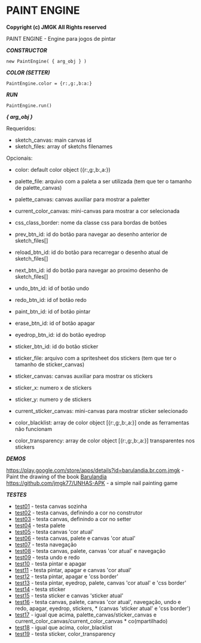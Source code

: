 # PAINT ENGINE

**Copyright (c) JMGK All Rights reserved**

PAINT ENGINE - Engine para jogos de pintar



***CONSTRUCTOR***

    new PaintEngine( { arg_obj } ) 



***COLOR (SETTER)***

    PaintEngine.color = {r:,g:,b:a:}



***RUN***

    PaintEngine.run()



***{ arg_obj }***

Requeridos:
- sketch_canvas: main canvas id
- sketch_files: array of sketchs filenames

Opcionais:
- color: default color object ({r:,g:,b:,a:})
- palette_file: arquivo com a paleta a ser utilizada (tem que ter o tamanho de palette_canvas)
- palette_canvas: canvas auxiliar para mostrar a paletter
- current_color_canvas: mini-canvas para mostrar a cor selecionada

- css_class_border: nome da classe css para bordas de botões

- prev_btn_id: id do botão para navegar ao desenho anterior de sketch_files[]
- reload_btn_id: id do botão para recarregar o desenho atual de sketch_files[]
- next_btn_id: id do botão para navegar ao proximo desenho de sketch_files[]

- undo_btn_id: id of botão undo
- redo_btn_id: id of botão redo

- paint_btn_id: id of botão pintar
- erase_btn_id: id of botão apagar
- eyedrop_btn_id: id do botão eyedrop

- sticker_btn_id: id do botão sticker
- sticker_file: arquivo com a spritesheet dos stickers (tem que ter o tamanho de sticker_canvas)
- sticker_canvas: canvas auxiliar para mostrar os stickers
- sticker_x: numero x de stickers
- sticker_y: numero y de stickers
- current_sticker_canvas: mini-canvas para mostrar sticker selecionado

- color_blacklist: array de color object [{r:,g:,b:,a:}] onde as ferramentas não funcionam
- color_transparency: array de color object [{r:,g:,b:,a:}] transparentes nos stickers



***DEMOS***

https://play.google.com/store/apps/details?id=barulandia.br.com.jmgk - Paint the drawing of the book [Barulandia](http://barulandia.net/)
https://github.com/jmgk77/UNHAS-APK - a simple nail painting game



***TESTES***

* [test01](http://paintengine.jmgk.com.br/t/test01.html) - testa canvas sozinha
* [test02](http://paintengine.jmgk.com.br/t/test02.html) - testa canvas, definindo a cor no construtor
* [test03](http://paintengine.jmgk.com.br/t/test03.html) - testa canvas, definindo a cor no setter
* [test04](http://paintengine.jmgk.com.br/t/test04.html) - testa palete
* [test05](http://paintengine.jmgk.com.br/t/test05.html) - testa canvas 'cor atual'
* [test06](http://paintengine.jmgk.com.br/t/test06.html) - testa canvas, palete e canvas 'cor atual'
* [test07](http://paintengine.jmgk.com.br/t/test07.html) - testa navegação
* [test08](http://paintengine.jmgk.com.br/t/test08.html) - testa canvas, palete, canvas 'cor atual' e navegação
* [test09](http://paintengine.jmgk.com.br/t/test09.html) - testa undo e redo
* [test10](http://paintengine.jmgk.com.br/t/test10.html) - testa pintar e apagar
* [test11](http://paintengine.jmgk.com.br/t/test11.html) - testa pintar, apagar e canvas 'cor atual'
* [test12](http://paintengine.jmgk.com.br/t/test12.html) - testa pintar, apagar e 'css border'
* [test13](http://paintengine.jmgk.com.br/t/test13.html) - testa pintar, eyedrop, palete, canvas 'cor atual' e 'css border'
* [test14](http://paintengine.jmgk.com.br/t/test14.html) - testa sticker
* [test15](http://paintengine.jmgk.com.br/t/test15.html) - testa sticker e canvas 'sticker atual'
* [test16](http://paintengine.jmgk.com.br/t/test16.html) - testa canvas, palete, canvas 'cor atual', navegação, undo e redo, apagar, eyedrop, stickers, * (canvas 'sticker atual' e 'css border')
* [test17](http://paintengine.jmgk.com.br/t/test17.html) - igual que acima, palette_canvas/sticker_canvas e current_color_canvas/current_color_canvas * co(mpartilhado)
* [test18](http://paintengine.jmgk.com.br/t/test18.html) - igual que acima, color_blacklist
* [test19](http://paintengine.jmgk.com.br/t/test19.html) - testa sticker, color_transparency

